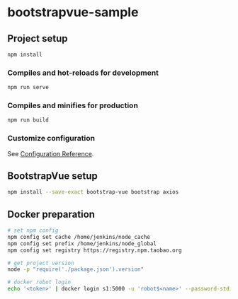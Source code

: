 # bootstrapvue-sample

## Project setup

```bash
npm install
```

### Compiles and hot-reloads for development

```bash
npm run serve
```

### Compiles and minifies for production

```bash
npm run build
```

### Customize configuration

See [Configuration Reference](https://cli.vuejs.org/config/).


## BootstrapVue setup

```bash
npm install --save-exact bootstrap-vue bootstrap axios
```

## Docker preparation

```bash
# set npm config
npm config set cache /home/jenkins/node_cache
npm config set prefix /home/jenkins/node_global
npm config set registry https://registry.npm.taobao.org

# get project version
node -p "require('./package.json').version"

# docker robot login
echo '<token>' | docker login s1:5000 -u 'robot$<name>' --password-stdin
```

